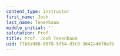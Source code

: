 ```yaml
---
content_type: instructor
first_name: Josh
last_name: Tenenbaum
middle_initial: ''
salutation: Prof.
title: Prof. Josh Tenenbaum
uid: f7b6a988-6078-5f54-d3c9-3642a46f0afb
---
```

